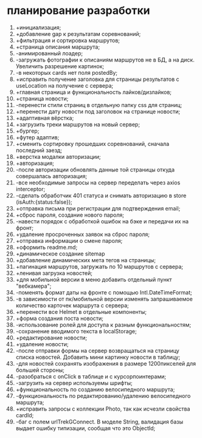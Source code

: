 # планирование разработки

1. +инициализация;
2. +добавление gap к результатам соревнований;
3. +фильтрация и сортировка маршрутов;
4. +страница описания маршрута;
5. -анимированный лоадер;
6. -загружать фотографии к описаниям маршрутов не в БД, а на диск. Увеличить разрешение картинок;
7. -в некоторых cards нет поля postedBy;
8. +исправить получение заголовка для страницы результатов с useLocation на получение с сервера;
9. +главная страница и функциональность лайков/дизлайков;
10. +страница новости;
11. -перенести стили страниц в отдельную папку css для страниц;
12. +перенести дату новости под заголовок на странице новости;
13. +адаптивная вёрстка;
14. +загрузить треки маршрутов на новый сервер;
15. +бургер;
16. +футер адаптив;
17. +сменить сортировку прошедших соревнований, сначала последний заезд;
18. +верстка модалки авторизации;
19. +авторизация;
20. -после авторизации обновлять данные той страницы откуда совершалась авторизация;
21. -все необходимые запросы на сервер переделать через axios interceptor;
22. -сделать обработчик 401 статуса и снимать авторизацию в store (isAuth:{status:false});
23. +отправка письма при регистрации для подтверждения email;
24. +сброс пароля, создание нового пароля;
25. -навести порядок с обработкой ошибок на бэке и передачи их на фронт;
26. +удаление просроченных заявок на сброс пароля;
27. +отправка информации о смене пароля;
28. +оформить readme.md;
29. +динамическое создание sitemap
30. +добавление динамических мета тегов на страницы;
31. +пагинация маршрутов, загружать по 10 маршрутов с сервера;
32. +ленивая загрузка новостей;
33. +для мобильной версии в меню добавить отдельный пункт "вебкамера";
34. -поменять формат даты на фронте с помощью Intl.DateTimeFormat;
35. -в зависимости от пк/мобильной версии изменять запрашиваемое количество карточек маршрута с сервера;
36. +перенести все Helmet в отдельные компоненты;
37. +форма создания поста новости;
38. -использование ролей для доступа к разным функциональностям;
39. -сохранение вводимого текста в localStorage;
40. +редактирование новости;
41. +удаление новости;
42. -после отправки формы на сервер возвращаться на страницу списка новостей. Добавить мини картинку новости в таблицу;
43. -для новостей сохранять изображения в размере 1200пикселей для большей стороны;
44. -разобраться с onClick в таблице и с курсорпоинтерами;
45. -загрузить на сервер используемы шрифты;
46. +функциональность по созданию велосипедного маршрута;
47. -функциональность по редактированию/удалению велосипедного маршрута;
48. +исправить запросы с коллекции Photo, так как исчезли свойства cardId;
49. -баг с полем urlTrekGConnect. В моделе String, валидация базы выдает ошибку типизации, сообщая что это ObjectId;
